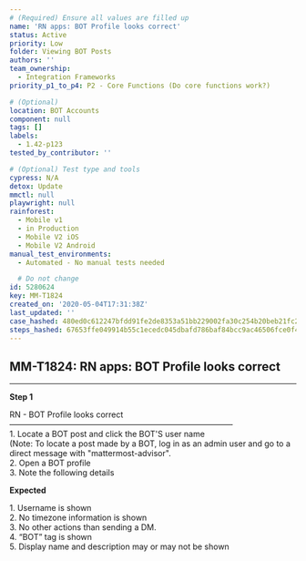 ```yaml
---
# (Required) Ensure all values are filled up
name: 'RN apps: BOT Profile looks correct'
status: Active
priority: Low
folder: Viewing BOT Posts
authors: ''
team_ownership:
  - Integration Frameworks
priority_p1_to_p4: P2 - Core Functions (Do core functions work?)

# (Optional)
location: BOT Accounts
component: null
tags: []
labels:
  - 1.42-p123
tested_by_contributor: ''

# (Optional) Test type and tools
cypress: N/A
detox: Update
mmctl: null
playwright: null
rainforest:
  - Mobile v1
  - in Production
  - Mobile V2 iOS
  - Mobile V2 Android
manual_test_environments:
  - Automated - No manual tests needed

  # Do not change
id: 5280624
key: MM-T1824
created_on: '2020-05-04T17:31:38Z'
last_updated: ''
case_hashed: 480ed0c612247bfdd91fe2de8353a51bb229002fa30c254b20beb21fc2c5918b652e8be49d1b7da8dd7eb3f868ca8917
steps_hashed: 67653ffe049914b55c1ecedc045dbafd786baf84bcc9ac46506fce0f4c1d78a54db504c30c2a21e79380adf5eda40aaa
---
```


<!-- (Auto-generated) Based on frontmatter's "key" and "name" -->

## MM-T1824: RN apps: BOT Profile looks correct

---

**Step 1**

RN - BOT Profile looks correct\
————————————————————————————\
1\. Locate a BOT post and click the BOT'S user name\
(Note: To locate a post made by a BOT, log in as an admin user and go to a direct message with "mattermost-advisor".\
2\. Open a BOT profile\
3\. Note the following details

**Expected**

1\. Username is shown\
2\. No timezone information is shown\
3\. No other actions than sending a DM.\
4\. “BOT” tag is shown\
5\. Display name and description may or may not be shown

